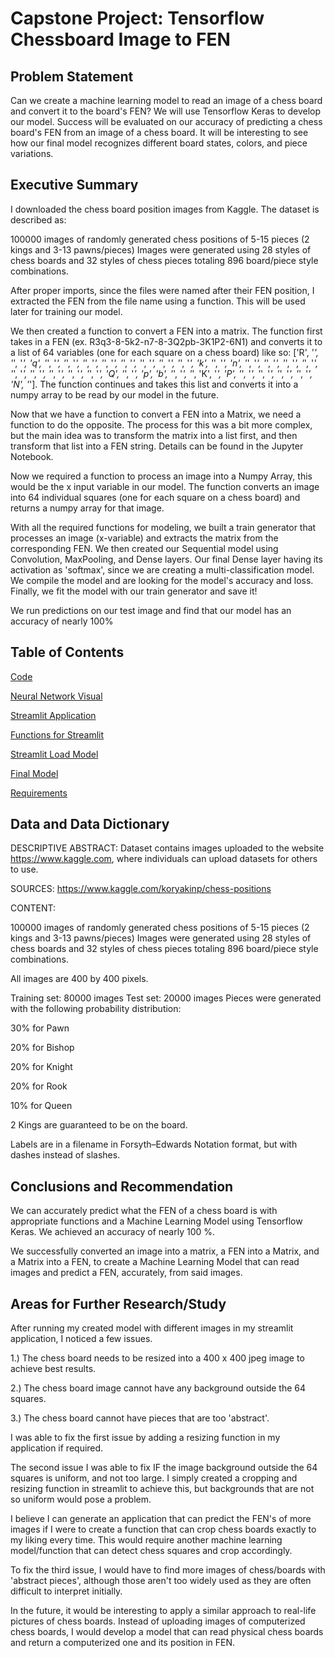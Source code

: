 # Capstone Project: Tensorflow Chessboard Image to FEN

## Problem Statement
   
Can we create a machine learning model to read an image of a chess board and convert it to the board's FEN?
We will use Tensorflow Keras to develop our model.
Success will be evaluated on our accuracy of predicting a chess board's FEN from an image of a chess board.
It will be interesting to see how our final model recognizes different board states, colors, and piece variations.

## Executive Summary
    
I downloaded the chess board position images from Kaggle. 
The dataset is described as: 

100000 images of randomly generated chess positions of 5-15 pieces (2 kings and 3-13 pawns/pieces)
Images were generated using 28 styles of chess boards and 32 styles of chess pieces totaling 896 board/piece style combinations.

After proper imports, since the files were named after their FEN position, I extracted the FEN from the file name using a function. This will be used later for training our model. 

We then created a function to convert a FEN into a matrix. The function first takes in a FEN (ex. R3q3-8-5k2-n7-8-3Q2pb-3K1P2-6N1) and converts it to a list of 64 variables (one for each square on a chess board) like so: ['R', '_', '_', '_', 'q', '_', '_', '_', '_', '_', '_', '_', '_', '_', '_', '_', '_', '_', '_', '_', '_', 'k', '_', '_', 'n', '_', '_', '_', '_', '_', '_', '_', '_', '_', '_', '_', '_', '_', '_', '_', '_', '_', '_', 'Q', '_', '_', 'p', 'b', '_', '_', '_', 'K', '_', 'P', '_', '_', '_', '_', '_', '_', '_', '_', 'N', '_']. The function continues and takes this list and converts it into a numpy array to be read by our model in the future.

Now that we have a function to convert a FEN into a Matrix, we need a function to do the opposite.
The process for this was a bit more complex, but the main idea was to transform the matrix into a list first, and then transform that list into a FEN string. Details can be found in the Jupyter Notebook.

Now we required a function to process an image into a Numpy Array, this would be the x input variable in our model. The function converts an image into 64 individual squares (one for each square on a chess board) and returns a numpy array for that image. 

With all the required functions for modeling, we built a train generator that processes an image (x-variable) and extracts the matrix from the corresponding FEN. We then created our Sequential model using Convolution, MaxPooling, and Dense layers. Our final Dense layer having its activation as 'softmax', since we are creating a multi-classification model. We compile the model and are looking for the model's accuracy and loss. Finally, we fit the model with our train generator and save it!

We run predictions on our test image and find that our model has an accuracy of nearly 100%




## Table of Contents


[Code](0_image_to_FEN_CNN.ipynb)

[Neural Network Visual](Images/model_viz.png)

[Streamlit Application](board_to_fen.py)

[Functions for Streamlit](functions.py)

[Streamlit Load Model](load_model.py) 

[Final Model](model.h5) 

[Requirements](requirements.txt)

   
## Data and Data Dictionary

DESCRIPTIVE ABSTRACT: Dataset contains images uploaded to the website https://www.kaggle.com, where individuals can upload datasets for others to use.

SOURCES: 
https://www.kaggle.com/koryakinp/chess-positions

CONTENT:

100000 images of randomly generated chess positions of 5-15 pieces (2 kings and 3-13 pawns/pieces)
Images were generated using 28 styles of chess boards and 32 styles of chess pieces totaling 896 board/piece style combinations.

All images are 400 by 400 pixels.

Training set: 80000 images
Test set: 20000 images
Pieces were generated with the following probability distribution:

30% for Pawn

20% for Bishop

20% for Knight

20% for Rook

10% for Queen

2 Kings are guaranteed to be on the board.

Labels are in a filename in Forsyth–Edwards Notation format, but with dashes instead of slashes.

## Conclusions and Recommendation

We can accurately predict what the FEN of a chess board is with appropriate functions and a Machine Learning Model using Tensorflow Keras. We achieved an accuracy of nearly 100 %.

We successfully converted an image into a matrix, a FEN into a Matrix, and a Matrix into a FEN, to create a Machine Learning Model that can read images and predict a FEN, accurately, from said images.



## Areas for Further Research/Study

After running my created model with different images in my streamlit application, I noticed a few issues.

1.) The chess board needs to be resized into a 400 x 400 jpeg image to achieve best results.

2.) The chess board image cannot have any background outside the 64 squares.

3.) The chess board cannot have pieces that are too 'abstract'.

I was able to fix the first issue by adding a resizing function in my application if required.

The second issue I was able to fix IF the image background outside the 64 squares is uniform, and not too large. I simply created a cropping and resizing function in streamlit to achieve this, but backgrounds that are not so uniform would pose a problem.

I believe I can generate an application that can predict the FEN's of more images if I were to create a function that can crop chess boards exactly to my liking every time. This would require another machine learning model/function that can detect chess squares and crop accordingly.

To fix the third issue, I would have to find more images of chess/boards with 'abstract pieces', although those aren't too widely used as they are often difficult to interpret initially.

In the future, it would be interesting to apply a similar approach to real-life pictures of chess boards. Instead of uploading images of computerized chess boards, I would develop a model that can read physical chess boards and return a computerized one and its position in FEN.
